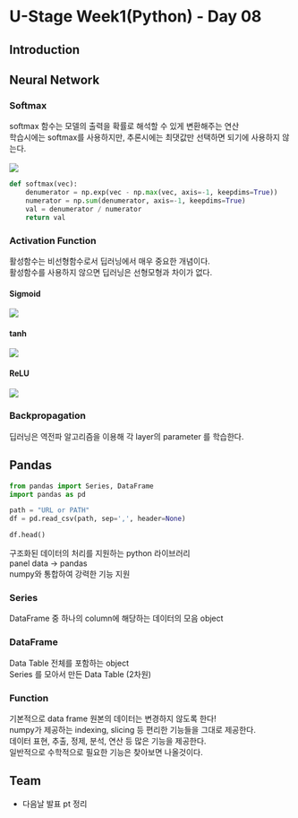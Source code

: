 # U-Stage Week1(Python) - Day 08

## Introduction

## Neural Network

### Softmax
softmax 함수는 모델의 출력을 확률로 해석할 수 있게 변환해주는 연산  
학습시에는 softmax를 사용하지만, 추론시에는 최댓값만 선택하면 되기에 사용하지 않는다.  
<br>
<img src="https://render.githubusercontent.com/render/math?math=\text{softmax(o)}=\left(\frac{\exp(o_1)}{\sum^p_{k=1}\exp(o_k)},\dots,\frac{\exp(o_p)}{\sum^p_{k=1}\exp(o_k)}\right)">

```python
def softmax(vec):
    denumerator = np.exp(vec - np.max(vec, axis=-1, keepdims=True))
    numerator = np.sum(denumerator, axis=-1, keepdims=True)
    val = denumerator / numerator
    return val
```

### Activation Function
활성함수는 비선형함수로서 딥러닝에서 매우 중요한 개념이다.  
활성함수를 사용하지 않으면 딥러닝은 선형모형과 차이가 없다.  

#### Sigmoid
<img src="https://render.githubusercontent.com/render/math?math=\sigma(x)=\frac{1}{1+e^{-x}}">

#### tanh
<img src="https://render.githubusercontent.com/render/math?math=\tanh(x)=\frac{e^{x}-e^{-x}}{e^{x}+e^{-x}}">

#### ReLU
<img src="https://render.githubusercontent.com/render/math?math=\text{ReLU}(x)=\max(0,x)">

### Backpropagation
딥러닝은 역전파 알고리즘을 이용해 각 layer의 parameter 를 학습한다.  


## Pandas
```python
from pandas import Series, DataFrame
import pandas as pd

path = "URL or PATH"
df = pd.read_csv(path, sep=',', header=None)

df.head()
```
구조화된 데이터의 처리를 지원하는 python 라이브러리  
panel data -> pandas  
numpy와 통합하여 강력한 기능 지원  

### Series
DataFrame 중 하나의 column에 해당하는 데이터의 모음 object  

### DataFrame
Data Table 전체를 포함하는 object  
Series 를 모아서 만든 Data Table (2차원)  

### Function
기본적으로 data frame 원본의 데이터는 변경하지 않도록 한다!  
numpy가 제공하는 indexing, slicing 등 편리한 기능들을 그대로 제공한다.  
데이터 표현, 추출, 정제, 분석, 연산 등 많은 기능을 제공한다.  
일반적으로 수학적으로 필요한 기능은 찾아보면 나올것이다.  

## Team
- 다음날 발표 pt 정리

